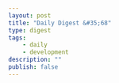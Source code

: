 ```yaml
---
layout: post
title: "Daily Digest &#35;68"
type: digest
tags: 
    - daily
    - development
description: ""
publish: false
---
```

